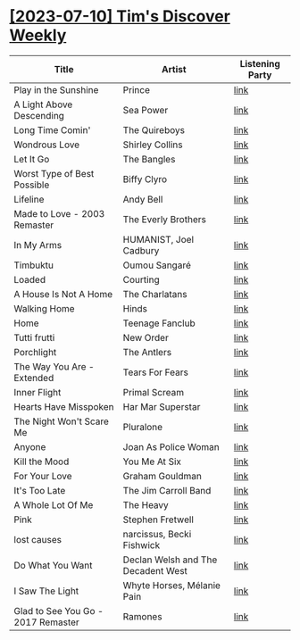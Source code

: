# [[2023-07-10] Tim's Discover Weekly](https://open.spotify.com/user/zachthehammer/playlist/5hWlyjLXwlhozdZXdD40cF)

| Title | Artist | Listening Party |
| --- | --- | --- |
| Play in the Sunshine | Prince | [link]() |
| A Light Above Descending | Sea Power | [link](https://timstwitterlisteningparty.com/pages/replay/feed_142.html) |
| Long Time Comin' | The Quireboys | [link](https://timstwitterlisteningparty.com/pages/replay/feed_937.html) |
| Wondrous Love | Shirley Collins | [link](https://timstwitterlisteningparty.com/pages/replay/feed_351.html) |
| Let It Go | The Bangles | [link](https://timstwitterlisteningparty.com/pages/replay/feed_620.html) |
| Worst Type of Best Possible | Biffy Clyro | [link](https://timstwitterlisteningparty.com/pages/replay/feed_387.html) |
| Lifeline | Andy Bell | [link](https://timstwitterlisteningparty.com/pages/replay/feed_1014.html) |
| Made to Love - 2003 Remaster | The Everly Brothers | [link]() |
| In My Arms | HUMANIST, Joel Cadbury | [link](https://timstwitterlisteningparty.com/pages/replay/feed_677.html) |
| Timbuktu | Oumou Sangaré | [link](https://timstwitterlisteningparty.com/pages/replay/feed_1064.html) |
| Loaded | Courting | [link](https://timstwitterlisteningparty.com/pages/replay/feed_1156.html) |
| A House Is Not A Home | The Charlatans | [link](https://timstwitterlisteningparty.com/pages/replay/feed_288.html) |
| Walking Home | Hinds | [link](https://timstwitterlisteningparty.com/pages/replay/feed_254.html) |
| Home | Teenage Fanclub | [link](https://timstwitterlisteningparty.com/pages/replay/feed_769.html) |
| Tutti frutti | New Order | [link](https://timstwitterlisteningparty.com/pages/replay/feed_579.html) |
| Porchlight | The Antlers | [link](https://timstwitterlisteningparty.com/pages/replay/feed_751.html) |
| The Way You Are - Extended | Tears For Fears | [link](https://timstwitterlisteningparty.com/pages/replay/feed_239.html) |
| Inner Flight | Primal Scream | [link](https://timstwitterlisteningparty.com/pages/replay/feed_930.html) |
| Hearts Have Misspoken | Har Mar Superstar | [link](https://timstwitterlisteningparty.com/pages/replay/feed_686.html) |
| The Night Won't Scare Me | Pluralone | [link](https://timstwitterlisteningparty.com/pages/replay/feed_781.html) |
| Anyone | Joan As Police Woman | [link](https://timstwitterlisteningparty.com/pages/replay/feed_56.html) |
| Kill the Mood | You Me At Six | [link](https://timstwitterlisteningparty.com/pages/replay/feed_624.html) |
| For Your Love | Graham Gouldman | [link](https://timstwitterlisteningparty.com/pages/replay/feed_653.html) |
| It's Too Late | The Jim Carroll Band | [link]() |
| A Whole Lot Of Me | The Heavy | [link](https://timstwitterlisteningparty.com/pages/replay/feed_1248.html) |
| Pink | Stephen Fretwell | [link](https://timstwitterlisteningparty.com/pages/replay/feed_859.html) |
| lost causes | narcissus, Becki Fishwick | [link](https://timstwitterlisteningparty.com/pages/replay/feed_1243.html) |
| Do What You Want | Declan Welsh and The Decadent West | [link](https://timstwitterlisteningparty.com/pages/replay/feed_494.html) |
| I Saw The Light | Whyte Horses, Mélanie Pain | [link](https://timstwitterlisteningparty.com/pages/replay/feed_775.html) |
| Glad to See You Go - 2017 Remaster | Ramones | [link]() |

